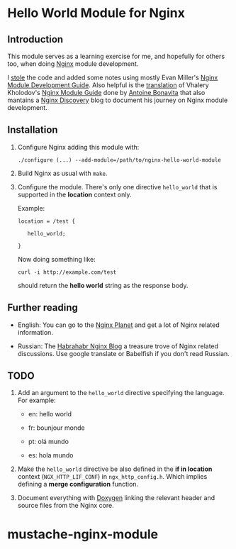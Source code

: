 # Hello World Module for Nginx

## Introduction

This module serves as a learning exercise for me, and hopefully for
others too, when doing [Nginx](http://nginx.org) module development. 

I [stole](http://dominicfallows.com/2011/02/20/hello-world-nginx-module-3/)
the code and added some notes using mostly Evan Miller's
[Nginx Module Development Guide](http://www.evanmiller.org/nginx-modules-guide.html). Also
helpful is the
[translation](http://antoine.bonavita.free.fr/nginx_mod_dev_en.html)
of Vhalery Kholodov's
[Nginx Module Guide](http://www.grid.net.ru/nginx/nginx-modules.html)
done by [Antoine Bonavita](http://antoine.bonavita.free.fr/) that also
mantains a [Nginx Discovery](http://www.nginx-discovery.com/) blog to
document his journey on Nginx module development.

## Installation

   1. Configure Nginx adding this module with:
          
          ./configure (...) --add-module=/path/to/nginx-hello-world-module
       
   2. Build Nginx as usual with `make`.
   
   3. Configure the module. There's only one directive `hello_world`
      that is supported in the **location** context only.
      
      Example:
          
          location = /test {
             
             hello_world;
          
          }

      Now doing something like:
          
          curl -i http://example.com/test
          
      should return the **hello world** string as the response body.

## Further reading

 * English: You can go to the [Nginx Planet](http://planet.nginx.org/)
   and get a lot of Nginx related information.
  
 * Russian: The [Habrahabr Nginx Blog](habrahabr.ru/blogs/nginx/) a
   treasure trove of Nginx related discussions. Use google translate
   or Babelfish if you don't read Russian.
      
## TODO

 1. Add an argument to the `hello_world` directive specifying the
    language. For example:
    
    * en: hello world
    
    * fr: bounjour monde
    
    * pt: olá mundo
 
    * es: hola mundo
 
 2. Make the `hello_world` directive be also defined in the **if in
    location** context (`NGX_HTTP_LIF_CONF`) in
    `ngx_http_config.h`. Which implies defining a **merge
    configuration** function.
 
 3. Document everything with
    [Doxygen](https://secure.wikimedia.org/wikipedia/en/wiki/Doxygen)
    linking the relevant header and source files from the Nginx core.
# mustache-nginx-module

